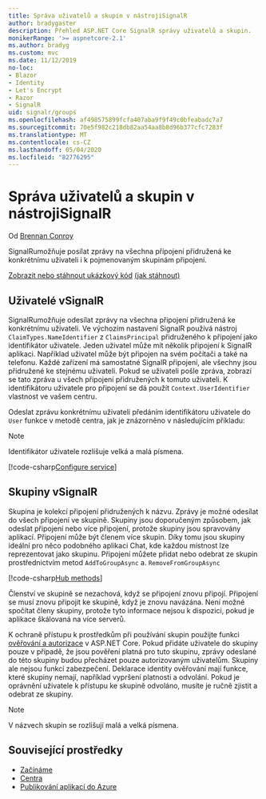 ```yaml
---
title: Správa uživatelů a skupin v nástrojiSignalR
author: bradygaster
description: Přehled ASP.NET Core SignalR správy uživatelů a skupin.
monikerRange: '>= aspnetcore-2.1'
ms.author: bradyg
ms.custom: mvc
ms.date: 11/12/2019
no-loc:
- Blazor
- Identity
- Let's Encrypt
- Razor
- SignalR
uid: signalr/groups
ms.openlocfilehash: af498575899fcfa407aba9f9f49c0bfeabadc7a7
ms.sourcegitcommit: 70e5f982c218db82aa54aa8b8d96b377cfc7283f
ms.translationtype: MT
ms.contentlocale: cs-CZ
ms.lasthandoff: 05/04/2020
ms.locfileid: "82776295"
---
```

# <a name="manage-users-and-groups-in-signalr"></a>Správa uživatelů a skupin v nástrojiSignalR

Od [Brennan Conroy](https://github.com/BrennanConroy)

SignalRumožňuje posílat zprávy na všechna připojení přidružená ke konkrétnímu uživateli i k pojmenovaným skupinám připojení.

[Zobrazit nebo stáhnout ukázkový kód](https://github.com/dotnet/AspNetCore.Docs/tree/master/aspnetcore/signalr/groups/sample/) [(jak stáhnout)](xref:index#how-to-download-a-sample)

## <a name="users-in-signalr"></a>Uživatelé vSignalR

SignalRumožňuje odesílat zprávy na všechna připojení přidružená ke konkrétnímu uživateli. Ve výchozím nastavení SignalR používá nástroj `ClaimTypes.NameIdentifier` z `ClaimsPrincipal` přidruženého k připojení jako identifikátor uživatele. Jeden uživatel může mít několik připojení k SignalR aplikaci. Například uživatel může být připojen na svém počítači a také na telefonu. Každé zařízení má samostatné SignalR připojení, ale všechny jsou přidružené ke stejnému uživateli. Pokud se uživateli pošle zpráva, zobrazí se tato zpráva u všech připojení přidružených k tomuto uživateli. K identifikátoru uživatele pro připojení se dá použít `Context.UserIdentifier` vlastnost ve vašem centru.

Odeslat zprávu konkrétnímu uživateli předáním identifikátoru uživatele do `User` funkce v metodě centra, jak je znázorněno v následujícím příkladu:

> [!NOTE]
> Identifikátor uživatele rozlišuje velká a malá písmena.

[!code-csharp[Configure service](groups/sample/hubs/chathub.cs?range=29-32)]

## <a name="groups-in-signalr"></a>Skupiny vSignalR

Skupina je kolekcí připojení přidružených k názvu. Zprávy je možné odesílat do všech připojení ve skupině. Skupiny jsou doporučeným způsobem, jak odeslat připojení nebo více připojení, protože skupiny jsou spravovány aplikací. Připojení může být členem více skupin. Díky tomu jsou skupiny ideální pro něco podobného aplikaci Chat, kde každou místnost lze reprezentovat jako skupinu. Připojení můžete přidat nebo odebrat ze skupin prostřednictvím metod `AddToGroupAsync` a. `RemoveFromGroupAsync`

[!code-csharp[Hub methods](groups/sample/hubs/chathub.cs?range=15-27)]

Členství ve skupině se nezachová, když se připojení znovu připojí. Připojení se musí znovu připojit ke skupině, když je znovu navázána. Není možné spočítat členy skupiny, protože tyto informace nejsou k dispozici, pokud je aplikace škálovaná na více serverů.

K ochraně přístupu k prostředkům při používání skupin použijte funkci [ověřování a autorizace](xref:signalr/authn-and-authz) v ASP.NET Core. Pokud přidáte uživatele do skupiny pouze v případě, že jsou pověření platná pro tuto skupinu, zprávy odeslané do této skupiny budou přecházet pouze autorizovaným uživatelům. Skupiny ale nejsou funkcí zabezpečení. Deklarace identity ověřování mají funkce, které skupiny nemají, například vypršení platnosti a odvolání. Pokud je oprávnění uživatele k přístupu ke skupině odvoláno, musíte je ručně zjistit a odebrat ze skupiny.

> [!NOTE]
> V názvech skupin se rozlišují malá a velká písmena.

## <a name="related-resources"></a>Související prostředky

* [Začínáme](xref:tutorials/signalr)
* [Centra](xref:signalr/hubs)
* [Publikování aplikací do Azure](xref:signalr/publish-to-azure-web-app)
